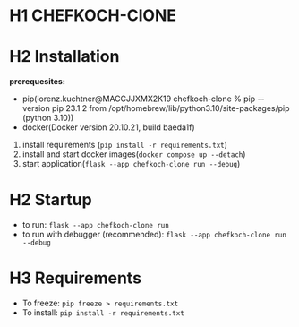 # H1 CHEFKOCH-ClONE

# H2 Installation

**prerequesites:**

- pip(lorenz.kuchtner@MACCJJXMX2K19 chefkoch-clone % pip --version
  pip 23.1.2 from /opt/homebrew/lib/python3.10/site-packages/pip (python 3.10))
- docker(Docker version 20.10.21, build baeda1f)

1. install requirements (`pip install -r requirements.txt`)
2. install and start docker images(`docker compose up --detach`)
3. start application(`flask --app chefkoch-clone run --debug`)

# H2 Startup

- to run:
  `flask --app chefkoch-clone run`
- to run with debugger (recommended):
  `flask --app chefkoch-clone run --debug`

# H3 Requirements

- To freeze:
  `pip freeze > requirements.txt`
- To install:
  `pip install -r requirements.txt`
